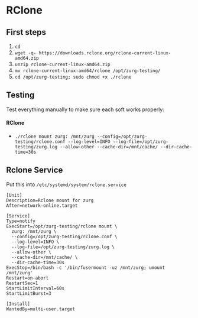 # RClone

## First steps

1. `cd`
2. `wget -q- https://downloads.rclone.org/rclone-current-linux-amd64.zip`
3. `unzip rclone-current-linux-amd64.zip`
4. `mv rclone-current-linux-amd64/rclone /opt/zurg-testing/`
5. `cd /opt/zurg-testing; sudo chmod +x ./rclone`

## Testing

Test everything manually to make sure each soft works properly:

#### RClone

* `./rclone mount zurg: /mnt/zurg --config=/opt/zurg-testing/rclone.conf --log-level=INFO --log-file=/opt/zurg-testing/zurg.log --allow-other --cache-dir=/mnt/cache/ --dir-cache-time=30s`

## Rclone Service

Put this into `/etc/systemd/system/rclone.service`

```
[Unit]
Description=Rclone mount for zurg
After=network-online.target

[Service]
Type=notify
ExecStart=/opt/zurg-testing/rclone mount \
  zurg: /mnt/zurg \
  --config=/opt/zurg-testing/rclone.conf \
  --log-level=INFO \
  --log-file=/opt/zurg-testing/zurg.log \
  --allow-other \
  --cache-dir=/mnt/cache/ \
  --dir-cache-time=30s
ExecStop=/bin/bash -c '/bin/fusermount -uz /mnt/zurg; umount /mnt/zurg'
Restart=on-abort
RestartSec=1
StartLimitInterval=60s
StartLimitBurst=3

[Install]
WantedBy=multi-user.target
```
